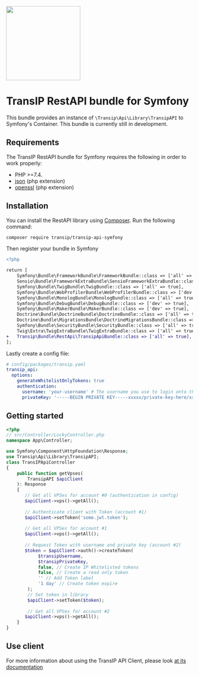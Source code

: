 <a href="https://transip.eu" target="_blank">
    <img width="200px" src="https://www.transip.nl/img/cp/transip-logo.svg">
</a>

# TransIP RestAPI bundle for Symfony

This bundle provides an instance of `\Transip\Api\Library\TransipAPI` to Symfony's Container. This bundle is currently 
still in development.

## Requirements

The TransIP RestAPI bundle for Symfony requires the following in order to work properly:

* PHP >=7.4.
* [json](https://www.php.net/manual/en/book.json.php) (php extension)
* [openssl](https://www.php.net/manual/en/book.openssl.php) (php extension)

## Installation
You can install the RestAPI library using [Composer](http://getcomposer.org/). Run the following command:
```bash
composer require transip/transip-api-symfony
```

Then register your bundle in Symfony
```diff
<?php

return [
    Symfony\Bundle\FrameworkBundle\FrameworkBundle::class => ['all' => true],
    Sensio\Bundle\FrameworkExtraBundle\SensioFrameworkExtraBundle::class => ['all' => true],
    Symfony\Bundle\TwigBundle\TwigBundle::class => ['all' => true],
    Symfony\Bundle\WebProfilerBundle\WebProfilerBundle::class => ['dev' => true, 'test' => true],
    Symfony\Bundle\MonologBundle\MonologBundle::class => ['all' => true],
    Symfony\Bundle\DebugBundle\DebugBundle::class => ['dev' => true],
    Symfony\Bundle\MakerBundle\MakerBundle::class => ['dev' => true],
    Doctrine\Bundle\DoctrineBundle\DoctrineBundle::class => ['all' => true],
    Doctrine\Bundle\MigrationsBundle\DoctrineMigrationsBundle::class => ['all' => true],
    Symfony\Bundle\SecurityBundle\SecurityBundle::class => ['all' => true],
    Twig\Extra\TwigExtraBundle\TwigExtraBundle::class => ['all' => true],
+   Transip\Bundle\RestApi\TransipApiBundle::class => ['all' => true],
];

```

Lastly create a config file:
```yaml
# config/packages/transip.yaml
transip_api:
  options:
    generateWhitelistOnlyTokens: true
    authentication:
      username: 'your-username' # The username you use to login onto the Control Panel
      privateKey: '-----BEGIN PRIVATE KEY-----xxxxx/private-key-here/xxxxx-----END PRIVATE KEY-----' # Your Private Key create from the Control Panel
````

## Getting started
```php
<?php
// src/Controller/LuckyController.php
namespace App\Controller;

use Symfony\Component\HttpFoundation\Response;
use Transip\Api\Library\TransipAPI;
class TransIPApiController
{
    public function getVpses(
        TransipAPI $apiClient
    ): Response
    {
       // Get all VPSes for account #0 (authentication in config)
       $apiClient->vps()->getAll();
       
       // Authenticate client with Token (account #1)
       $apiClient->setToken('some.jwt.token');
       
       // Get all VPSes for account #1
       $apiClient->vps()->getAll();
       
       // Request Token with username and private key (account #2)
       $token = $apiClient->auth()->createToken(
            $transipUsername,
            $transipPrivateKey,
            false, // Create IP Whitelisted tokens
            false, // Create a read only token
            '' // Add Token label
            '1 day' // Create token expire
        );
        // Set token in library
        $apiClient->setToken($token);
        
        // Get all VPSes for account #2
       $apiClient->vps()->getAll();
    }
}
```

## Use client
For more information about using the TransIP API Client, please look [at its documentation](https://github.com/transip/transip-api-php#get-all-domains)
